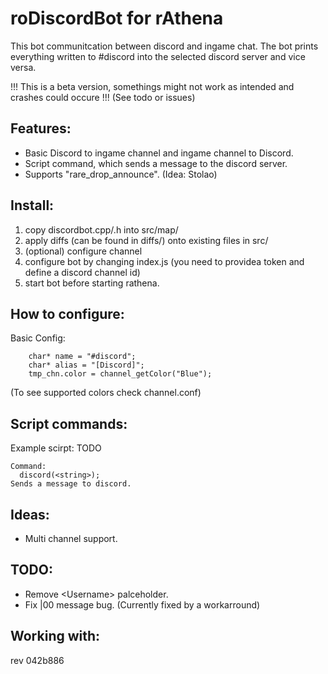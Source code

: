 # roDiscordBot for rAthena
This bot communitcation between discord and ingame chat.
The bot prints everything written to #discord into the selected discord server and vice versa.

!!! This is a beta version, somethings might not work as intended and crashes could occure !!!
(See todo or issues)

## Features:
- Basic Discord to ingame channel and ingame channel to Discord.
- Script command, which sends a message to the discord server.
- Supports "rare_drop_announce". (Idea: Stolao)

## Install:
1. copy discordbot.cpp/.h into src/map/
2. apply diffs (can be found in diffs/) onto existing files in src/
3. (optional) configure channel
4. configure bot by changing index.js (you need to providea token and define a discord channel id)
5. start bot before starting rathena.

## How to configure:
Basic Config:
```
	char* name = "#discord";     
	char* alias = "[Discord]";
	tmp_chn.color = channel_getColor("Blue");
```
(To see supported colors check channel.conf)

## Script commands:
Example scirpt: TODO

```
Command: 
  discord(<string>);
Sends a message to discord.
```
## Ideas:
- Multi channel support.

## TODO:
- Remove \<Username\> palceholder.
- Fix |00 message bug. (Currently fixed by a workarround)

## Working with:
rev 042b886
